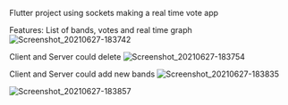 Flutter project using sockets making a real time vote app


Features:
List of bands, votes and real time graph
![Screenshot_20210627-183742](https://user-images.githubusercontent.com/59627641/123560221-60cc1680-d777-11eb-984e-b6a21e95f5a1.jpg)

Client and Server could delete
![Screenshot_20210627-183754](https://user-images.githubusercontent.com/59627641/123560266-93760f00-d777-11eb-9936-fbf230feaf39.jpg)

Client and Server could add new bands 
![Screenshot_20210627-183835](https://user-images.githubusercontent.com/59627641/123560285-adafed00-d777-11eb-9398-3047413f7bb1.jpg)

![Screenshot_20210627-183857](https://user-images.githubusercontent.com/59627641/123560288-b274a100-d777-11eb-8d60-27d8e7746006.jpg)
